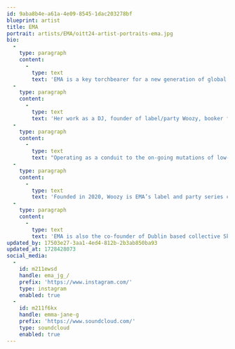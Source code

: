 ```yaml
---
id: 9aba8b4e-a61a-4e09-8545-1dac203278bf
blueprint: artist
title: EMA
portrait: artists/EMA/oitt24-artist-portraits-ema.jpg
bio:
  -
    type: paragraph
    content:
      -
        type: text
        text: 'EMA is a key torchbearer for a new generation of global bassniks, embodying community rave values through a love of low end frequencies from her home of Dublin.'
  -
    type: paragraph
    content:
      -
        type: text
        text: 'Her work as a DJ, founder of label/party Woozy, booker for Dublin nightclub Yamamori Tengu, Rinse FM resident and co-founder of the Skin&Blister collective is exhaustive, highlighting a relentless work ethic that has inspired a foundational infrastructure for her and those in her orbit to prosper.'
  -
    type: paragraph
    content:
      -
        type: text
        text: "Operating as a conduit to the on-going mutations of low-end futurism, EMA’s selections warp rhythmic advances around a respected tradition in sub weight. Rigorously informed by the foundational lineage of dub-inspired club music, she encompasses not only the sounds but also the unity mentality of her influences. Her application of this ethos to mix crafting is sensational, pairing evocative wub narratives with a penchant for screw-face bass anthems. It's an undeniable gift, evident in EMA’s monthly residency on Rinse FM, celebrated mixes for Crack Magazine, Ransom Note and Melbourne Deepcast, notable appearances at Fabric London, Corsica Studios, Printworks, NYC’s Public Records and the Arcadia Stage at All Together Now festival, multiple broadcast for Boiler Room and The Lot Radio and the co-hosting Keep Hush’s inaugural Irish stream with Woozy."
  -
    type: paragraph
    content:
      -
        type: text
        text: 'Founded in 2020, Woozy is EMA’s label and party series celebrating the sounds and DJs of modern soundsystem culture. 5 releases deep, including three various artist compilations plus solo EPs from Coe and Sha Ru, and many parties hosted has seen her form a remarkable community around the values she wears so proudly on her sleeve.'
  -
    type: paragraph
    content:
      -
        type: text
        text: 'EMA is also the co-founder of Dublin based collective Skin&Blister, a platform curated to nurture and encourage female, trans and non-binary creatives in the realm of music and the arts through running events, workshops, founding Ireland’s first creative database.'
updated_by: 17503e27-3aa1-4ed4-812b-2b3ab850ba93
updated_at: 1728428073
social_media:
  -
    id: m211ewsd
    handle: ema_jg_/
    prefix: 'https://www.instagram.com/'
    type: instagram
    enabled: true
  -
    id: m211f6kx
    handle: emma-jane-g
    prefix: 'https://www.soundcloud.com/'
    type: soundcloud
    enabled: true
---
```

